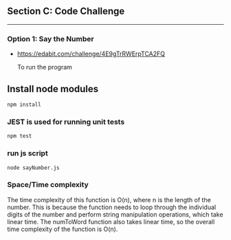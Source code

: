 ## Section C: Code Challenge

---

### Option 1: Say the Number

- https://edabit.com/challenge/4E9gTrRWErpTCA2FQ

  To run the program

## Install node modules

`npm install`

### JEST is used for running unit tests

`npm test`

### run js script

`node sayNumber.js`

### Space/Time complexity

The time complexity of this function is O(n), where n is the length of the number.
This is because the function needs to loop through the individual digits of the number and
perform string manipulation operations, which take linear time. The numToWord function also
takes linear time, so the overall time complexity of the function is O(n).
